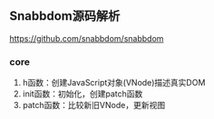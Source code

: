 ## Snabbdom源码解析

https://github.com/snabbdom/snabbdom

### core

1. h函数：创建JavaScript对象(VNode)描述真实DOM
2. init函数：初始化，创建patch函数
3. patch函数：比较新旧VNode，更新视图

